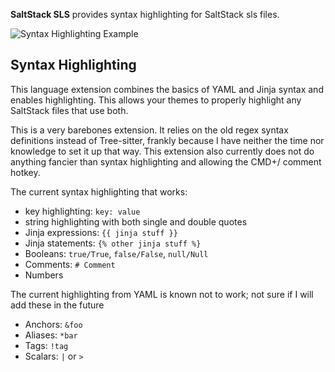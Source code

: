 **SaltStack SLS** provides syntax highlighting for SaltStack sls files.

![Syntax Highlighting Example](https://raw.githubusercontent.com/JamesH33/SaltStack-SLS.novaextension/example.png)

## Syntax Highlighting
This language extension combines the basics of YAML and Jinja syntax and enables highlighting. This allows your themes to properly highlight any SaltStack files that use both.

This is a very barebones extension. It relies on the old regex syntax definitions instead of Tree-sitter, frankly because I have neither the time nor knowledge to set it up that way. This extension also currently does not do anything fancier than syntax highlighting and allowing the CMD+/ comment hotkey. 

The current syntax highlighting that works:
- key highlighting: `key: value`
- string highlighting with both single and double quotes
- Jinja expressions: `{{ jinja stuff }}`
- Jinja statements: `{% other jinja stuff %}`
- Booleans: `true/True`, `false/False`, `null/Null`
- Comments: `# Comment`
- Numbers

The current highlighting from YAML is known not to work; not sure if I will add these in the future
- Anchors: `&foo`
- Aliases: `*bar`
- Tags: `!tag`
- Scalars: `|` or `>`